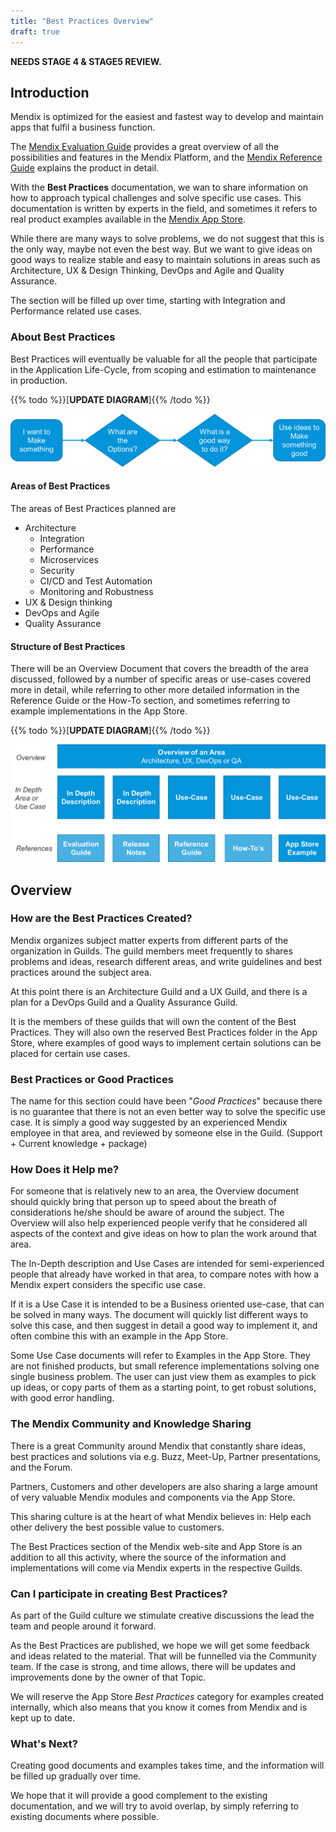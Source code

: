 ```yaml
---
title: "Best Practices Overview"
draft: true
---
```


**NEEDS STAGE 4 & STAGE5 REVIEW.**

## Introduction 

Mendix is optimized for the easiest and fastest way to develop and maintain apps that fulfil a business function.

The [Mendix Evaluation Guide](https://www.mendix.com/evaluation-guide/) provides a great overview of all the possibilities and features in the Mendix Platform, and the [Mendix Reference Guide](/refguide/) explains the product in detail.

With the **Best Practices** documentation, we wan  to share information on how to approach typical challenges and solve specific use cases. This documentation is written by experts in the field, and sometimes it refers to real product examples available in the [Mendix App Store](https://appstore.home.mendix.com).

While there are many ways to solve problems, we do not suggest that this is the only way, maybe not even the best way. But we want to give ideas on good ways to realize stable and easy to maintain solutions in areas such as Architecture, UX &amp; Design Thinking, DevOps and Agile and Quality Assurance.

The section will be filled up over time, starting with Integration and Performance related use cases.

### About Best Practices

Best Practices will eventually be valuable for all the people that participate in the Application Life-Cycle, from scoping and estimation to maintenance in production.

{{% todo %}}[**UPDATE DIAGRAM**]{{% /todo %}}

![](attachments/overview1.png)

#### Areas of Best Practices

The areas of Best Practices planned are

- Architecture
  - Integration
  - Performance
  - Microservices
  - Security
  - CI/CD and Test Automation
  - Monitoring and Robustness
- UX &amp; Design thinking
- DevOps and Agile
- Quality Assurance

#### Structure of Best Practices

There will be an Overview Document that covers the breadth of the area discussed, followed by a number of specific areas or use-cases covered more in detail, while referring to other more detailed information in the Reference Guide or the How-To section, and sometimes referring to example implementations in the App Store.

{{% todo %}}[**UPDATE DIAGRAM**]{{% /todo %}}

![](attachments/overview2.png)

## Overview

### How are the Best Practices Created?

Mendix organizes subject matter experts from different parts of the organization in Guilds. The guild members meet frequently to shares problems and ideas, research different areas, and write guidelines and best practices around the subject area.

At this point there is an Architecture Guild and a UX Guild, and there is a plan for a DevOps Guild and a Quality Assurance Guild.

It is the members of these guilds that will own the content of the Best Practices. They will also own the reserved Best Practices folder in the App Store, where examples of good ways to implement certain solutions can be placed for certain use cases.

### Best Practices or Good Practices

The name for this section could have been &quot;_Good Practices_&quot; because there is no guarantee that there is not an even better way to solve the specific use case.  It is simply a good way suggested by an experienced Mendix employee in that area, and reviewed by someone else in the Guild. (Support + Current knowledge + package)

### How Does it Help me?

For someone that is relatively new to an area, the Overview document should quickly bring that person up to speed about the breath of considerations he/she should be aware of around the subject. The Overview will also help experienced people verify that he considered all aspects of the context and give ideas on how to plan the work around that area.

The In-Depth description and Use Cases are intended for semi-experienced people that already have worked in that area, to compare notes with how a Mendix expert considers the specific use case.

If it is a Use Case it is intended to be a Business oriented use-case, that can be solved in many ways. The document will quickly list different ways to solve this case, and then suggest in detail a good way to implement it, and often combine this with an example in the App Store.

Some Use Case documents will refer to Examples in the App Store. They are not finished products, but small reference implementations solving one single business problem. The user can just view them as examples to pick up ideas, or copy parts of them as a starting point, to get robust solutions, with good error handling.

### The Mendix Community and Knowledge Sharing

There is a great Community around Mendix that constantly share ideas, best practices and solutions via e.g. Buzz, Meet-Up, Partner presentations, and the Forum.

Partners, Customers and other developers are also sharing a large amount of very valuable Mendix modules and components via the App Store.

This sharing culture is at the heart of what Mendix believes in: Help each other delivery the best possible value to customers.

The Best Practices section of the Mendix web-site and App Store is an addition to all this activity, where the source of the information and implementations will come via Mendix experts in the respective Guilds.

### Can I participate in creating Best Practices?

As part of the Guild culture we stimulate creative discussions the lead the team and people around it forward.

As the Best Practices are published, we hope we will get some feedback and ideas related to the material. That will be funnelled via the Community team. If the case is strong, and time allows, there will be updates and improvements done by the owner of that Topic.

We will reserve the App Store _Best Practices_ category for examples created internally, which also means that you know it comes from Mendix and is kept up to date.

### What's Next?

Creating good documents and examples takes time, and the information will be filled up gradually over time.

We hope that it will provide a good complement to the existing documentation, and we will try to avoid overlap, by simply referring to existing documents where possible.